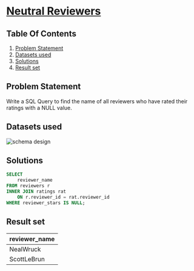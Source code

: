 # [Neutral Reviewers](https://www.interviewbit.com/problems/neutral-reviewers/)

## Table Of Contents
1. [Problem Statement](#problem-statement)
2. [Datasets used](#datasets-used)
3. [Solutions](#solutions)
4. [Result set](#result-set)

## Problem Statement

Write a SQL Query to find the name of all reviewers who have rated their ratings with a NULL value.

## Datasets used

![schema design](https://s3-us-west-2.amazonaws.com/ib-assessment-tests/problem_images/sql_course.jpg)

## Solutions

```sql
SELECT
    reviewer_name
FROM reviewers r
INNER JOIN ratings rat
    ON r.reviewer_id = rat.reviewer_id
WHERE reviewer_stars IS NULL;
```

## Result set

| **reviewer_name** |
| ----------------- |
| NealWruck         |
| ScottLeBrun       |